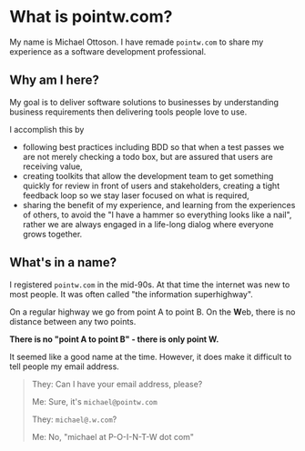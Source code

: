 # What is pointw.com?

My name is Michael Ottoson.  I have remade `pointw.com` to share my experience as a software development professional.

## Why am I here?
My goal is to deliver software solutions to businesses by understanding business requirements then delivering tools people love to use.

I accomplish this by

* following best practices including BDD so that when a test passes we are not merely checking a todo box, but are
  assured that users are receiving value,
* creating toolkits that allow the development team to get something quickly for review in front of users and
  stakeholders, creating a tight feedback loop so we stay laser focused on what is required,
* sharing the benefit of my experience, and learning from the experiences of others, to avoid the "I have a hammer so
  everything looks like a nail", rather we are always engaged in a life-long dialog where everyone grows together.

## What's in a name?

I registered `pointw.com` in the mid-90s.  At that time the internet was new to most people.  It was often called "the information superhighway".

<centered-image src="/img/information-superhighway.png" width="300" rounded />

On a regular highway we go from point A to point B.  On the **W**eb, there is no distance between any two points.  

**There is no "point A to point B" - there is only point W.**

It seemed like a good name at the time.  However, it does make it difficult to tell people my email address.

> They:  Can I have your email address, please?
> 
> Me: Sure, it's `michael@pointw.com`
>
> They: `michael@.w.com`?
>
> Me: No, "michael at P-O-I-N-T-W dot com"
